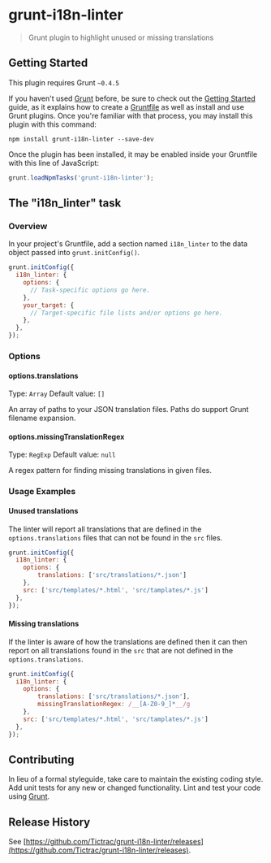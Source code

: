 # grunt-i18n-linter

> Grunt plugin to highlight unused or missing translations

## Getting Started
This plugin requires Grunt `~0.4.5`

If you haven't used [Grunt](http://gruntjs.com/) before, be sure to check out the [Getting Started](http://gruntjs.com/getting-started) guide, as it explains how to create a [Gruntfile](http://gruntjs.com/sample-gruntfile) as well as install and use Grunt plugins. Once you're familiar with that process, you may install this plugin with this command:

```shell
npm install grunt-i18n-linter --save-dev
```

Once the plugin has been installed, it may be enabled inside your Gruntfile with this line of JavaScript:

```js
grunt.loadNpmTasks('grunt-i18n-linter');
```

## The "i18n_linter" task

### Overview
In your project's Gruntfile, add a section named `i18n_linter` to the data object passed into `grunt.initConfig()`.

```js
grunt.initConfig({
  i18n_linter: {
    options: {
      // Task-specific options go here.
    },
    your_target: {
      // Target-specific file lists and/or options go here.
    },
  },
});
```

### Options

#### options.translations
Type: `Array`
Default value: `[]`

An array of paths to your JSON translation files. Paths do support Grunt filename expansion.

#### options.missingTranslationRegex
Type: `RegExp`
Default value: `null`

A regex pattern for finding missing translations in given files.

### Usage Examples

#### Unused translations
The linter will report all translations that are defined in the ```options.translations``` files that can not be found in the ```src``` files.

```js
grunt.initConfig({
  i18n_linter: {
    options: {
        translations: ['src/translations/*.json']
    },
    src: ['src/templates/*.html', 'src/tamplates/*.js']
  },
});
```

#### Missing translations
If the linter is aware of how the translations are defined then it can then report on all translations found in the ```src``` that are not defined in the ```options.translations```.

```js
grunt.initConfig({
  i18n_linter: {
    options: {
        translations: ['src/translations/*.json'],
        missingTranslationRegex: /__[A-Z0-9_]*__/g
    },
    src: ['src/templates/*.html', 'src/tamplates/*.js']
  },
});
```

## Contributing
In lieu of a formal styleguide, take care to maintain the existing coding style. Add unit tests for any new or changed functionality. Lint and test your code using [Grunt](http://gruntjs.com/).

## Release History
See [https://github.com/Tictrac/grunt-i18n-linter/releases](https://github.com/Tictrac/grunt-i18n-linter/releases).
